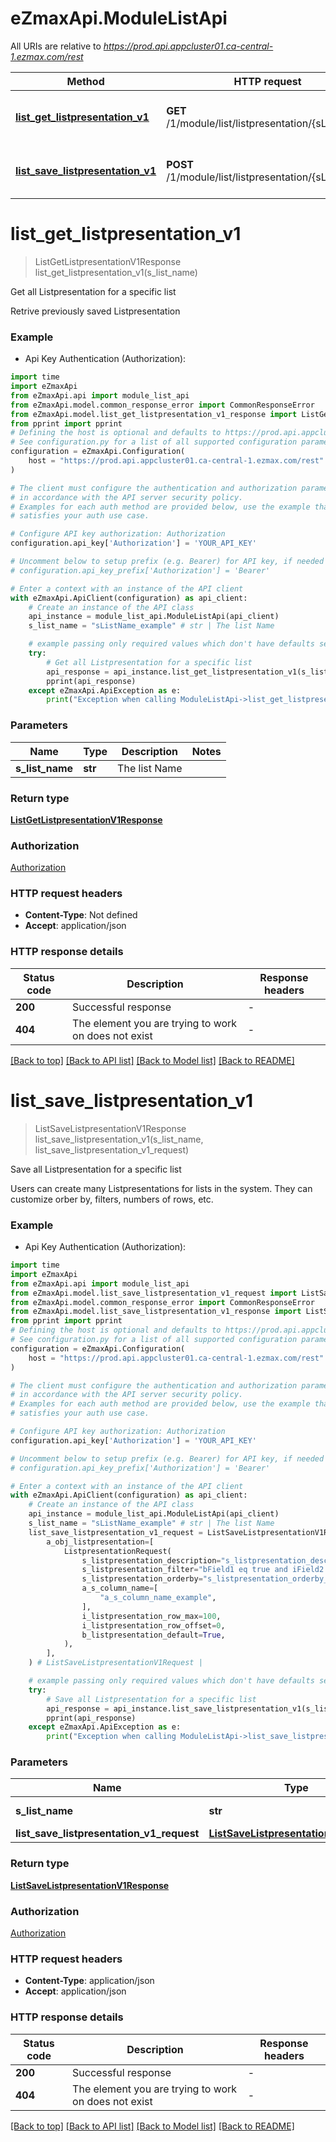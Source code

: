 # eZmaxApi.ModuleListApi

All URIs are relative to *https://prod.api.appcluster01.ca-central-1.ezmax.com/rest*

Method | HTTP request | Description
------------- | ------------- | -------------
[**list_get_listpresentation_v1**](ModuleListApi.md#list_get_listpresentation_v1) | **GET** /1/module/list/listpresentation/{sListName} | Get all Listpresentation for a specific list
[**list_save_listpresentation_v1**](ModuleListApi.md#list_save_listpresentation_v1) | **POST** /1/module/list/listpresentation/{sListName} | Save all Listpresentation for a specific list


# **list_get_listpresentation_v1**
> ListGetListpresentationV1Response list_get_listpresentation_v1(s_list_name)

Get all Listpresentation for a specific list

Retrive previously saved Listpresentation

### Example

* Api Key Authentication (Authorization):

```python
import time
import eZmaxApi
from eZmaxApi.api import module_list_api
from eZmaxApi.model.common_response_error import CommonResponseError
from eZmaxApi.model.list_get_listpresentation_v1_response import ListGetListpresentationV1Response
from pprint import pprint
# Defining the host is optional and defaults to https://prod.api.appcluster01.ca-central-1.ezmax.com/rest
# See configuration.py for a list of all supported configuration parameters.
configuration = eZmaxApi.Configuration(
    host = "https://prod.api.appcluster01.ca-central-1.ezmax.com/rest"
)

# The client must configure the authentication and authorization parameters
# in accordance with the API server security policy.
# Examples for each auth method are provided below, use the example that
# satisfies your auth use case.

# Configure API key authorization: Authorization
configuration.api_key['Authorization'] = 'YOUR_API_KEY'

# Uncomment below to setup prefix (e.g. Bearer) for API key, if needed
# configuration.api_key_prefix['Authorization'] = 'Bearer'

# Enter a context with an instance of the API client
with eZmaxApi.ApiClient(configuration) as api_client:
    # Create an instance of the API class
    api_instance = module_list_api.ModuleListApi(api_client)
    s_list_name = "sListName_example" # str | The list Name

    # example passing only required values which don't have defaults set
    try:
        # Get all Listpresentation for a specific list
        api_response = api_instance.list_get_listpresentation_v1(s_list_name)
        pprint(api_response)
    except eZmaxApi.ApiException as e:
        print("Exception when calling ModuleListApi->list_get_listpresentation_v1: %s\n" % e)
```


### Parameters

Name | Type | Description  | Notes
------------- | ------------- | ------------- | -------------
 **s_list_name** | **str**| The list Name |

### Return type

[**ListGetListpresentationV1Response**](ListGetListpresentationV1Response.md)

### Authorization

[Authorization](../README.md#Authorization)

### HTTP request headers

 - **Content-Type**: Not defined
 - **Accept**: application/json


### HTTP response details

| Status code | Description | Response headers |
|-------------|-------------|------------------|
**200** | Successful response |  -  |
**404** | The element you are trying to work on does not exist |  -  |

[[Back to top]](#) [[Back to API list]](../README.md#documentation-for-api-endpoints) [[Back to Model list]](../README.md#documentation-for-models) [[Back to README]](../README.md)

# **list_save_listpresentation_v1**
> ListSaveListpresentationV1Response list_save_listpresentation_v1(s_list_name, list_save_listpresentation_v1_request)

Save all Listpresentation for a specific list

Users can create many Listpresentations for lists in the system. They can customize orber by, filters, numbers of rows, etc.

### Example

* Api Key Authentication (Authorization):

```python
import time
import eZmaxApi
from eZmaxApi.api import module_list_api
from eZmaxApi.model.list_save_listpresentation_v1_request import ListSaveListpresentationV1Request
from eZmaxApi.model.common_response_error import CommonResponseError
from eZmaxApi.model.list_save_listpresentation_v1_response import ListSaveListpresentationV1Response
from pprint import pprint
# Defining the host is optional and defaults to https://prod.api.appcluster01.ca-central-1.ezmax.com/rest
# See configuration.py for a list of all supported configuration parameters.
configuration = eZmaxApi.Configuration(
    host = "https://prod.api.appcluster01.ca-central-1.ezmax.com/rest"
)

# The client must configure the authentication and authorization parameters
# in accordance with the API server security policy.
# Examples for each auth method are provided below, use the example that
# satisfies your auth use case.

# Configure API key authorization: Authorization
configuration.api_key['Authorization'] = 'YOUR_API_KEY'

# Uncomment below to setup prefix (e.g. Bearer) for API key, if needed
# configuration.api_key_prefix['Authorization'] = 'Bearer'

# Enter a context with an instance of the API client
with eZmaxApi.ApiClient(configuration) as api_client:
    # Create an instance of the API class
    api_instance = module_list_api.ModuleListApi(api_client)
    s_list_name = "sListName_example" # str | The list Name
    list_save_listpresentation_v1_request = ListSaveListpresentationV1Request(
        a_obj_listpresentation=[
            ListpresentationRequest(
                s_listpresentation_description="s_listpresentation_description_example",
                s_listpresentation_filter="bField1 eq true and iField2 gte 0 and iField2 lte 1000 and sField3 eq 'Other' and eField4 eq 'Paid' and sField5 like '%needle%' and iField6 in '1,2,3' and dtField7 rg '=m,=3mm'",
                s_listpresentation_orderby="s_listpresentation_orderby_example",
                a_s_column_name=[
                    "a_s_column_name_example",
                ],
                i_listpresentation_row_max=100,
                i_listpresentation_row_offset=0,
                b_listpresentation_default=True,
            ),
        ],
    ) # ListSaveListpresentationV1Request | 

    # example passing only required values which don't have defaults set
    try:
        # Save all Listpresentation for a specific list
        api_response = api_instance.list_save_listpresentation_v1(s_list_name, list_save_listpresentation_v1_request)
        pprint(api_response)
    except eZmaxApi.ApiException as e:
        print("Exception when calling ModuleListApi->list_save_listpresentation_v1: %s\n" % e)
```


### Parameters

Name | Type | Description  | Notes
------------- | ------------- | ------------- | -------------
 **s_list_name** | **str**| The list Name |
 **list_save_listpresentation_v1_request** | [**ListSaveListpresentationV1Request**](ListSaveListpresentationV1Request.md)|  |

### Return type

[**ListSaveListpresentationV1Response**](ListSaveListpresentationV1Response.md)

### Authorization

[Authorization](../README.md#Authorization)

### HTTP request headers

 - **Content-Type**: application/json
 - **Accept**: application/json


### HTTP response details

| Status code | Description | Response headers |
|-------------|-------------|------------------|
**200** | Successful response |  -  |
**404** | The element you are trying to work on does not exist |  -  |

[[Back to top]](#) [[Back to API list]](../README.md#documentation-for-api-endpoints) [[Back to Model list]](../README.md#documentation-for-models) [[Back to README]](../README.md)

